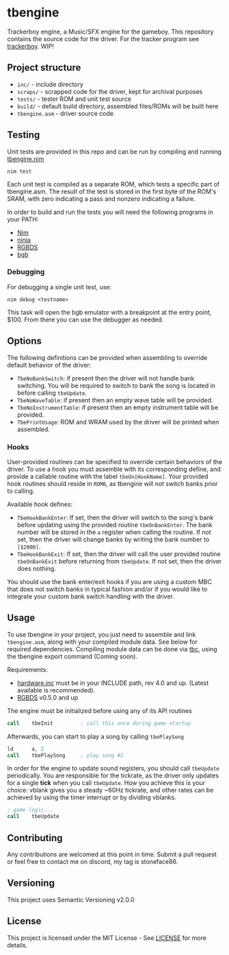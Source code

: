 
# tbengine

Trackerboy engine, a Music/SFX engine for the gameboy. This repository contains
the source code for the driver. For the tracker program see [trackerboy]. WIP!

## Project structure

* `inc/` - include directory
* `scraps/` - scrapped code for the driver, kept for archival purposes
* `tests/` - tester ROM and unit test source
* `build/` - default build directory, assembled files/ROMs will be built here
* `tbengine.asm` - driver source code

## Testing

Unit tests are provided in this repo and can be run by compiling and running 
[tbengine.nim](./tbengine.nim)
```
nim test
```

Each unit test is compiled as a separate ROM, which tests a specific part of
tbengine.asm. The result of the test is stored in the first byte of the ROM's
SRAM, with zero indicating a pass and nonzero indicating a failure.

In order to build and run the tests you will need the following programs in your PATH:
- [Nim](https://nim-lang.org/)
- [ninja](https://ninja-build.org/)
- [RGBDS](https://github.com/gbdev/rgbds)
- [bgb](https://bgb.bircd.org/)

### Debugging

For debugging a single unit test, use:
```
nim debug <testname>
```
This task will open the bgb emulator with a breakpoint at the entry point, $100.
From there you can use the debugger as needed.

## Options

The following definitions can be provided when assembling to override default
behavior of the driver:
- `TbeNoBankSwitch`: if present then the driver will not handle bank switching.
                     You will be required to switch to bank the song is located
                     in before calling `tbeUpdate`.
- `TbeNoWaveTable`: if present then an empty wave table will be provided.
- `TbeNoInstrumentTable`: if present then an empty instrument table will be provided.
- `TbePrintUsage`: ROM and WRAM used by the driver will be printed when assembled.

### Hooks

User-provided routines can be specified to override certain behaviors of the
driver. To use a hook you must assemble with its corresponding define, and
provide a callable routine with the label `tbeOn[HookName]`. Your provided hook
routines should reside in `ROM0`, as tbengine will not switch banks prior to
calling.

Available hook defines:
- `TbeHookBankEnter`: If set, then the driver will switch to the song's bank
                      before updating using the provided routine
                      `tbeOnBankEnter`. The bank number will be stored in
                      the `a` register when calling the routine. If not set,
                      then the driver will change banks by writing the bank
                      number to `[$2000]`.
- `TbeHookBankExit`: If set, then the driver will call the user provided routine
                     `tbeOnBankExit` before returning from `tbeUpdate`. If not
                     set, then the driver does nothing.

You should use the bank enter/exit hooks if you are using a custom MBC that
does not switch banks in typical fashion and/or if you would like to integrate
your custom bank switch handling with the driver.

## Usage

To use tbengine in your project, you just need to assemble and link 
`tbengine.asm`, along with your compiled module data. See below for required
dependencies. Compiling module data can be done via
[tbc](https://github.com/stoneface86/tbc), using the tbengine export command
(Coming soon).

Requirements:
- [hardware.inc](https://github.com/gbdev/hardware.inc) must be in your INCLUDE
  path, rev 4.0 and up. (Latest available is recommended).
- [RGBDS](https://github.com/gbdev/rgbds) v0.5.0 and up

The engine must be initialized before using any of its API routines
```asm
call    tbeInit         ; call this once during game startup
```

Afterwards, you can start to play a song by calling `tbePlaySong`
```asm
ld      a, 2
call    tbePlaySong     ; play song #2
```

In order for the engine to update sound registers, you should call `tbeUpdate`
periodically. You are responsible for the tickrate, as the driver only updates
for a single **tick** when you call `tbeUpdate`. How you achieve this is your
choice: vblank gives you a steady ~60Hz tickrate, and other rates can be
achieved by using the timer interrupt or by dividing vblanks.
```asm
; game logic...
call    tbeUpdate
```

## Contributing

Any contributions are welcomed at this point in time. Submit a pull request or
feel free to contact me on discord, my tag is stoneface86.

## Versioning

This project uses Semantic Versioning v2.0.0

## License

This project is licensed under the MIT License - See [LICENSE](LICENSE) for
more details.

[trackerboy]: https://github.com/stoneface86/trackerboy
